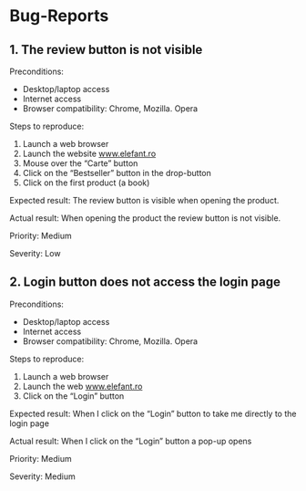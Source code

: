 # Bug-Reports

## 1.	The review button is not visible

Preconditions:
-	Desktop/laptop access
-	Internet access
-	Browser compatibility: Chrome, Mozilla. Opera

Steps to reproduce:
1.	Launch a web browser
2.	Launch the website www.elefant.ro
3.	Mouse over the “Carte” button
4.	Click on the “Bestseller” button in the drop-button
5.	Click on the first product (a book)

Expected result: The review button is visible when opening the product.

Actual result: When opening the product the review button is not visible.

Priority: Medium

Severity: Low



## 2.	Login button does not access the login page

Preconditions:
-	Desktop/laptop access
-	Internet access
-	Browser compatibility: Chrome, Mozilla. Opera

Steps to reproduce:
1.	Launch a web browser
2.	Launch the web www.elefant.ro
3.	Click on the “Login” button

Expected result: When I click on the “Login” button to take me directly to the login page

Actual result: When I click on the “Login” button a pop-up opens

Priority: Medium

Severity: Medium
